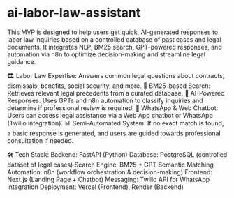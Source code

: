 # ai-labor-law-assistant
This MVP is designed to help users get quick, AI-generated responses to labor law inquiries based on a controlled database of past cases and legal documents. It integrates NLP, BM25 search, GPT-powered responses, and automation via n8n to optimize decision-making and streamline legal guidance.


🏛 Labor Law Expertise: Answers common legal questions about contracts, dismissals, benefits, social security, and more.
🔎 BM25-based Search: Retrieves relevant legal precedents from a curated database.
🤖 AI-Powered Responses: Uses GPTs and n8n automation to classify inquiries and determine if professional review is required.
🔗 WhatsApp & Web Chatbot: Users can access legal assistance via a Web App chatbot or WhatsApp (Twilio integration).
📊 Semi-Automated System: If no exact match is found, a basic response is generated, and users are guided towards professional consultation if needed.

🛠 Tech Stack:
Backend: FastAPI (Python)
Database: PostgreSQL (controlled dataset of legal cases)
Search Engine: BM25 + GPT Semantic Matching
Automation: n8n (workflow orchestration & decision-making)
Frontend: Next.js (Landing Page + Chatbot)
Messaging: Twilio API for WhatsApp integration
Deployment: Vercel (Frontend), Render (Backend)


